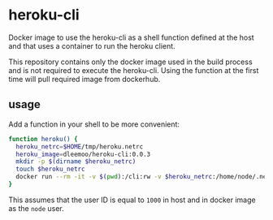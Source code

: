 # heroku-cli

Docker image to use the heroku-cli as a shell function defined at the host and
that uses a container to run the heroku client.

This repository contains only the docker image used in the build process and is
not required to execute the heroku-cli. Using the function at the first time
will pull required image from dockerhub.

## usage

Add a function in your shell to be more convenient:

```bash
function heroku() {
  heroku_netrc=$HOME/tmp/heroku.netrc
  heroku_image=dleemoo/heroku-cli:0.0.3
  mkdir -p $(dirname $heroku_netrc)
  touch $heroku_netrc
  docker run --rm -it -v $(pwd):/cli:rw -v $heroku_netrc:/home/node/.netrc:rw $heroku_image $@
}
```

This assumes that the user ID is equal to `1000` in host and in docker image as
the `node` user.
